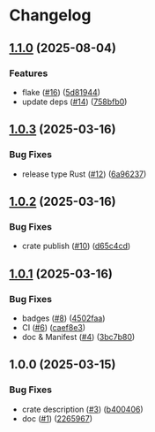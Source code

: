 # Changelog

## [1.1.0](https://github.com/bourdeau/zyst/compare/v1.0.3...v1.1.0) (2025-08-04)


### Features

* flake ([#16](https://github.com/bourdeau/zyst/issues/16)) ([5d81944](https://github.com/bourdeau/zyst/commit/5d81944bb92473f12cd5baf8c17001b203b0edf2))
* update deps ([#14](https://github.com/bourdeau/zyst/issues/14)) ([758bfb0](https://github.com/bourdeau/zyst/commit/758bfb0db76193c3b320440b52be21cfdc8a3b99))

## [1.0.3](https://github.com/bourdeau/zyst/compare/v1.0.2...v1.0.3) (2025-03-16)


### Bug Fixes

* release type Rust ([#12](https://github.com/bourdeau/zyst/issues/12)) ([6a96237](https://github.com/bourdeau/zyst/commit/6a96237f916c859312b4a2ee4d1ad41c90732fde))

## [1.0.2](https://github.com/bourdeau/zyst/compare/v1.0.1...v1.0.2) (2025-03-16)


### Bug Fixes

* crate publish ([#10](https://github.com/bourdeau/zyst/issues/10)) ([d65c4cd](https://github.com/bourdeau/zyst/commit/d65c4cd971dc75c4be2745f79d1807f33092d30b))

## [1.0.1](https://github.com/bourdeau/zyst/compare/v1.0.0...v1.0.1) (2025-03-16)


### Bug Fixes

* badges ([#8](https://github.com/bourdeau/zyst/issues/8)) ([4502faa](https://github.com/bourdeau/zyst/commit/4502faae22fd0360f867290623dabdbb7263315d))
* CI ([#6](https://github.com/bourdeau/zyst/issues/6)) ([caef8e3](https://github.com/bourdeau/zyst/commit/caef8e366923b8f1310681804100a0db284aaabb))
* doc & Manifest ([#4](https://github.com/bourdeau/zyst/issues/4)) ([3bc7b80](https://github.com/bourdeau/zyst/commit/3bc7b804f7777193209101a3c3c1e7cb28d4ef3f))

## 1.0.0 (2025-03-15)


### Bug Fixes

* crate description ([#3](https://github.com/bourdeau/zyst/issues/3)) ([b400406](https://github.com/bourdeau/zyst/commit/b40040637734ca814689d49f909073c9c816bbdc))
* doc ([#1](https://github.com/bourdeau/zyst/issues/1)) ([2265967](https://github.com/bourdeau/zyst/commit/2265967dd4d3261cbd77ffc8698bc14fd70c9785))
